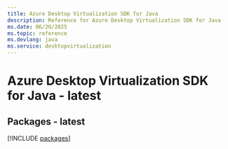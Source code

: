 ```yaml
---
title: Azure Desktop Virtualization SDK for Java
description: Reference for Azure Desktop Virtualization SDK for Java
ms.date: 06/20/2025
ms.topic: reference
ms.devlang: java
ms.service: desktopvirtualization
---
```

# Azure Desktop Virtualization SDK for Java - latest
## Packages - latest
[!INCLUDE [packages](desktop-virtualization-index.md)]